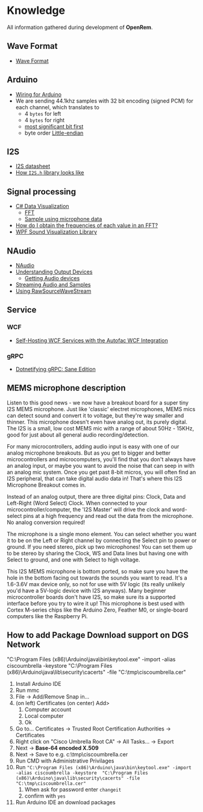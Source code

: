 # Knowledge

All information gathered during development of **OpenRem**.

## Wave Format
* [Wave Format](http://soundfile.sapp.org/doc/WaveFormat/)

## Arduino 
* [Wiring for Arduino](https://learn.adafruit.com/adafruit-i2s-mems-microphone-breakout/arduino-wiring-and-test)
* We are sending 44.1khz samples with 32 bit encoding (signed PCM) for each channel, which translates to
    * 4 `bytes` for left 
    * 4 `bytes` for right
    * [most significant bit first](https://en.wikipedia.org/wiki/Bit_numbering#Most_significant_bit)
    * byte order [Little-endian](https://en.wikipedia.org/wiki/Endianness#Little)

## I2S
* [I2S datasheet](https://www.sparkfun.com/datasheets/BreakoutBoards/I2SBUS.pdf)
* [How `I2S.h` library looks like](https://github.com/arduino/ArduinoCore-samd/tree/master/libraries/I2S/src)

## Signal processing
* [C# Data Visualization](https://github.com/swharden/Csharp-Data-Visualization)
    * [FFT](https://github.com/swharden/Csharp-Data-Visualization/blob/master/notes/FFT.md)
    * [Sample using microphone data](https://github.com/swharden/Csharp-Data-Visualization/tree/master/projects/18-09-19_microphone_FFT_revisited)
* [How do I obtain the frequencies of each value in an FFT?](https://stackoverflow.com/questions/4364823/)
* [WPF Sound Visualization Library](https://github.com/jacobjohnston/wpfsvl)

## NAudio
* [NAudio](https://github.com/naudio/NAudio)
* [Understanding Output Devices](https://github.com/naudio/NAudio/blob/master/Docs/OutputDeviceTypes.md)
    * [Getting Audio devices](https://github.com/naudio/NAudio/blob/master/Docs/EnumerateOutputDevices.md)
* [Streaming Audio and Samples](https://github.com/naudio/NAudio/blob/master/Docs/WaveProviders.md)
* [Using RawSourceWaveStream](https://github.com/naudio/NAudio/blob/master/Docs/RawSourceWaveStream.md)

## Service

### WCF

* [Self-Hosting WCF Services with the Autofac WCF Integration](https://alexmg.com/posts/self-hosting-wcf-services-with-the-autofac-wcf-integration)

### gRPC

* [Dotnetifying gRPC: Sane Edition](https://blog.codingmilitia.com/2018/05/19/dotnetifying-grpc-sane-edition)

## MEMS microphone description

Listen to this good news - we now have a breakout board for a super tiny I2S MEMS microphone. Just like 'classic' electret microphones, MEMS mics can detect sound and convert it to voltage, but they're way smaller and thinner. This microphone doesn't even have analog out, its purely digital. The I2S is a small, low cost MEMS mic with a range of about 50Hz - 15KHz, good for just about all general audio recording/detection.

For many microcontrollers, adding audio input is easy with one of our analog microphone breakouts. But as you get to bigger and better microcontrollers and microcomputers, you'll find that you don't always have an analog input, or maybe you want to avoid the noise that can seep in with an analog mic system. Once you get past 8-bit micros, you will often find an I2S peripheral, that can take digital audio data in! That's where this I2S Microphone Breakout comes in.

Instead of an analog output, there are three digital pins: Clock, Data and Left-Right (Word Select) Clock. When connected to your microcontroller/computer, the 'I2S Master' will drive the clock and word-select pins at a high frequency and read out the data from the microphone. No analog conversion required!

The microphone is a single mono element. You can select whether you want it to be on the Left or Right channel by connecting the Select pin to power or ground. If you need stereo, pick up two microphones! You can set them up to be stereo by sharing the Clock, WS and Data lines but having one with Select to ground, and one with Select to high voltage.

This I2S MEMS microphone is bottom ported, so make sure you have the hole in the bottom facing out towards the sounds you want to read. It's a 1.6-3.6V max device only, so not for use with 5V logic (its really unlikely you'd have a 5V-logic device with I2S anyways). Many beginner microcontroller boards don't have I2S, so make sure its a supported interface before you try to wire it up! This microphone is best used with Cortex M-series chips like the Arduino Zero, Feather M0, or single-board computers like the Raspberry Pi.

## How to add Package Download support on DGS Network
"C:\Program Files (x86)\Arduino\java\bin\keytool.exe" -import -alias ciscoumbrella -keystore  "C:\Program Files (x86)\Arduino\java\lib\security\cacerts" -file "C:\tmp\ciscoumbrella.cer"
1. Install Arduino IDE
1. Run mmc
1. File -> Add/Remove Snap in...
1. (on left) Certificates (on center) Add> 
    1. Computer account
    1. Local computer
    1. Ok
1. Go to... Certificates -> Trusted Root Certification Authorities -> Certificates
1. Right click on "Cisco Umbrella Root CA" -> All Tasks... -> Export
1. Next -> **Base-64 encoded X.509**
1. Next -> Save to e.g. c:\tmp\ciscoumbrella.cer
1. Run CMD with Administrative Privilages
1. Run `"C:\Program Files (x86)\Arduino\java\bin\keytool.exe" -import -alias ciscoumbrella -keystore  "C:\Program Files (x86)\Arduino\java\lib\security\cacerts" -file "C:\tmp\ciscoumbrella.cer"`
    1. When ask for password enter `changeit`
    1. confirm with `yes`
1. Run Arduino IDE an download packages
